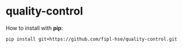 # quality-control

How to install with **pip**:
```commandline
pip install git+https://github.com/fipl-hse/quality-control.git
```
